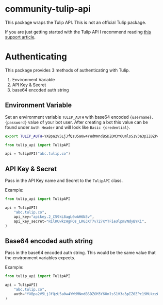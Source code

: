 # community-tulip-api
This package wraps the Tulip API. This is not an official Tulip package.

If you are just getting started with the Tulip API I recommend reading [this support article](https://support.tulip.co/docs/how-to-use-the-table-api).

# Authenticating
This package provides 3 methods of authenticating with Tulip.



1. Environment Variable
2. API Key & Secret
3. base64 encoded auth string

## Environment Variable
Set an environment variable `TULIP_AUTH` with base64 encoded `{username}.{password}` value of your bot user.
After creating a bot this value can be found under `Auth Header` and will look like `Basic {credential}`.
```bash
export TULIP_AUTH=YXBpa2V5LjJfQzU5a0w4YWdMNndBSDZOM3Y6UmlsS1V3a3pIZ0ZPc19MUkczWFQ3djdaN0tZVEZpZVVscG1WTmR5QllLaQ==
```
```python
from tulip_api import TulipAPI

api = TulipAPI("abc.tulip.co")
```


## API Key & Secret
Pass in the API Key name and Secret to the `TulipAPI` class.

Example:
```python
from tulip_api import TulipAPI

api = TulipAPI(
    "abc.tulip.co",
    api_key="apikey.2_C59kL8agL6wAH6N3v",
    api_key_secret="RilKUwkzHgFOs_LRG3XT7v7Z7KYTFieUlpmVNdyBYKi",
)
```

## Base64 encoded auth string
Pass in the base64 encoded auth string. This would be the same value that the environment variables expects.

Example:
```python
from tulip_api import TulipAPI

api = TulipAPI(
    "abc.tulip.co",
    auth="YXBpa2V5LjJfQzU5a0w4YWdMNndBSDZOM3Y6UmlsS1V3a3pIZ0ZPc19MUkczWFQ3djdaN0tZVEZpZVVscG1WTmR5QllLaQ=="
)
```


